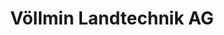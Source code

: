 ---
title: "Völlmin Landtechnik AG"
url: /ormalingen/voellmin-landtechnik-ag/
shop: Landwirtschaftlich
---